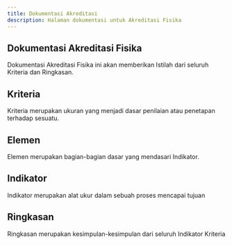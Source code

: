 ```yaml
---
title: Dokumentasi Akreditasi
description: Halaman dokumentasi untuk Akreditasi Fisika
--- 
```


## Dokumentasi Akreditasi Fisika
Dokumentasi Akreditasi Fisika ini akan memberikan Istilah dari seluruh Kriteria dan Ringkasan.

## Kriteria 
Kriteria merupakan ukuran yang menjadi dasar penilaian atau penetapan terhadap sesuatu.

## Elemen
Elemen merupakan bagian-bagian dasar yang mendasari Indikator.

## Indikator
 Indikator merupakan alat ukur dalam sebuah proses mencapai tujuan

## Ringkasan
Ringkasan merupakan kesimpulan-kesimpulan dari seluruh Indikator Kriteria
